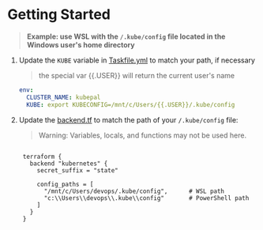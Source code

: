 # Getting Started

> **Example: use WSL with the `/.kube/config` file located in the Windows user's home directory**

1. Update the `KUBE` variable in [Taskfile.yml](../Taskfile.yaml) to match your path, if necessary

   > the special var {{.USER}} will return the current user's name

   ```yaml
   env:
     CLUSTER_NAME: kubepal
     KUBE: export KUBECONFIG=/mnt/c/Users/{{.USER}}/.kube/config
   ```

2. Update the [backend.tf](/kube/minik8s/backend.tf) to match the path of your `/.kube/config` file:

   > Warning: Variables, locals, and functions may not be used here.

   ```hcl

    terraform {
      backend "kubernetes" {
        secret_suffix = "state"

        config_paths = [
          "/mnt/c/Users/devops/.kube/config",      # WSL path
          "c:\\Users\\devops\\.kube\\config"       # PowerShell path
        ]
      }
    }


   ```
